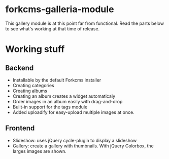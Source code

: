 forkcms-galleria-module
=======================

This gallery module is at this point far from functional. Read the parts below to see what's working at that time of release.

# Working stuff

## Backend

* Installable by the default Forkcms installer
* Creating categories
* Creating albums
* Creating an album creates a widget automaticaly
* Order images in an album easily with drag-and-drop
* Built-in support for the tags module
* Added uploadify for easy-upload multiple images at once.

## Frontend
* Slideshow: uses jQuery cycle-plugin to display a slideshow
* Gallery: create a gallery with thumbnails.  With jQuery Colorbox, the larges images are shown.
